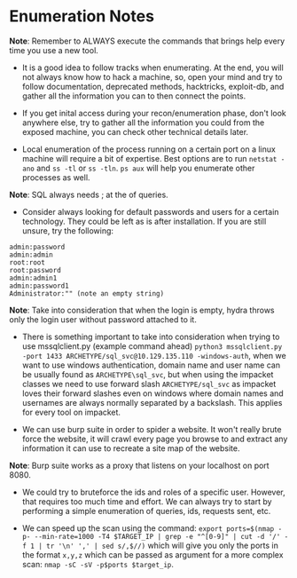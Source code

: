 # Enumeration Notes

**Note**: Remember to ALWAYS execute the commands that brings help every time you use a new tool.

- It is a good idea to follow tracks when enumerating. At the end, you will not always know how to hack a machine, so, open your mind and try to follow documentation, deprecated methods, hacktricks, exploit-db, and gather all the information you can to then connect the points.

- If you get inital access during your recon/enumeration phase, don't look anywhere else, try to gather all the information you could from the exposed machine, you can check other technical details later.

- Local enumeration of the process running on a certain port on a linux machine will require a bit of expertise. Best options are to run `netstat -ano` and `ss -tl` or `ss -tln`. `ps aux` will help you enumerate other processes as well.

**Note**: SQL always needs ; at the of queries.

- Consider always looking for default passwords and users for a certain technology. They could be left as is after installation. If you are still unsure, try the following:

```
admin:password
admin:admin
root:root
root:password
admin:admin1
admin:password1
Administrator:"" (note an empty string)
```

**Note**: Take into consideration that when the login is empty, hydra throws only the login user without password attached to it.

- There is something important to take into consideration when trying to use mssqlclient.py (example command ahead) `python3 mssqlclient.py -port 1433 ARCHETYPE/sql_svc@10.129.135.110 -windows-auth`, when we want to use windows authentication, domain name and user name can be usually found as `ARCHETYPE\sql_svc`, but when using the impacket classes we need to use forward slash `ARCHETYPE/sql_svc` as impacket loves their forward slashes even on windows where domain names and usernames are always normally separated by a backslash. This applies for every tool on impacket.

- We can use burp suite in order to spider a website. It won't really brute force the website, it will crawl every page you browse to and extract any information it can use to recreate a site map of the website.

**Note**: Burp suite works as a proxy that listens on your localhost on port 8080.

- We could try to bruteforce the ids and roles of a specific user. However, that requires too much time and effort. We can always try to start by performing a simple enumeration of queries, ids, requests sent, etc.

- We can speed up the scan using the command: `export ports=$(nmap -p- --min-rate=1000 -T4 $TARGET_IP | grep -e "^[0-9]" | cut -d '/' -f 1 | tr '\n' ',' | sed s/,$//)` which will give you only the ports in the format `x,y,z` which can be passed as argument for a more complex scan: `nmap -sC -sV -p$ports $target_ip`.